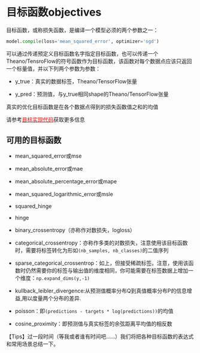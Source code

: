 # 目标函数objectives

目标函数，或称损失函数，是编译一个模型必须的两个参数之一：

```python
model.compile(loss='mean_squared_error', optimizer='sgd')
```

可以通过传递预定义目标函数名字指定目标函数，也可以传递一个Theano/TensroFlow的符号函数作为目标函数，该函数对每个数据点应该只返回一个标量值，并以下列两个参数为参数：

* y_true：真实的数据标签，Theano/TensorFlow张量

* y_pred：预测值，与y_true相同shape的Theano/TensorFlow张量

真实的优化目标函数是在各个数据点得到的损失函数值之和的均值

请参考[<font color='#FF0000'>目标实现代码</font>](https://github.com/fchollet/keras/blob/master/keras/objectives.py)获取更多信息

## 可用的目标函数

* mean_squared_error或mse

* mean_absolute_error或mae

* mean_absolute_percentage_error或mape

* mean_squared_logarithmic_error或msle

* squared_hinge

* hinge

* binary_crossentropy（亦称作对数损失，logloss）

* categorical_crossentropy：亦称作多类的对数损失，注意使用该目标函数时，需要将标签转化为形如```(nb_samples, nb_classes)```的二值序列

* sparse_categorical_crossentrop：如上，但接受稀疏标签。注意，使用该函数时仍然需要你的标签与输出值的维度相同，你可能需要在标签数据上增加一个维度：```np.expand_dims(y,-1)```

* kullback_leibler_divergence:从预测值概率分布Q到真值概率分布P的信息增益,用以度量两个分布的差异.

* poisson：即```(predictions - targets * log(predictions))```的均值

* cosine_proximity：即预测值与真实标签的余弦距离平均值的相反数

【Tips】过一段时间（等我或者谁有时间吧……）我们将把各种目标函数的表达式和常用场景总结一下。
